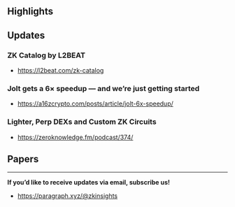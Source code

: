 ## Highlights

## Updates
### ZK Catalog by L2BEAT
- <https://l2beat.com/zk-catalog>

### Jolt gets a 6× speedup — and we’re just getting started
- <https://a16zcrypto.com/posts/article/jolt-6x-speedup/>

### Lighter, Perp DEXs and Custom ZK Circuits 
- <https://zeroknowledge.fm/podcast/374/>

## Papers

---
**If you’d like to receive updates via email, subscribe us!**

- <https://paragraph.xyz/@zkinsights>
